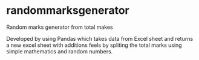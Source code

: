# randommarksgenerator
Random marks  generator from total makes

Developed by using Pandas which takes data from Excel sheet and returns a new excel sheet with additions feels by spliting the total marks using simple mathematics and random numbers.
